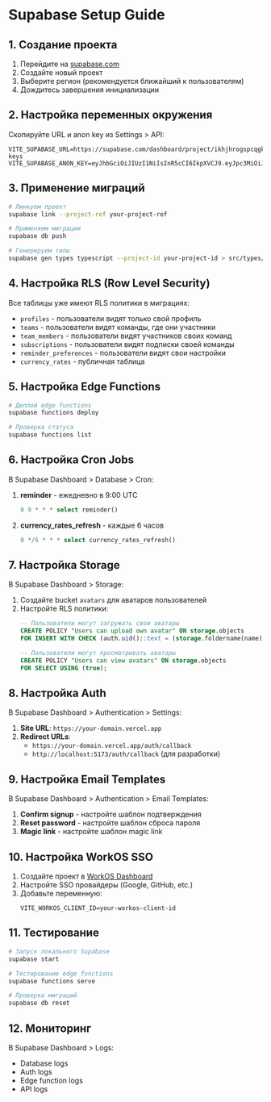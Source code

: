 # Supabase Setup Guide

## 1. Создание проекта

1. Перейдите на [supabase.com](https://supabase.com)
2. Создайте новый проект
3. Выберите регион (рекомендуется ближайший к пользователям)
4. Дождитесь завершения инициализации

## 2. Настройка переменных окружения

Скопируйте URL и anon key из Settings > API:

```env
VITE_SUPABASE_URL=https://supabase.com/dashboard/project/ikhjhrogspcqgkejrczx/settings/api-keys
VITE_SUPABASE_ANON_KEY=eyJhbGciOiJIUzI1NiIsInR5cCI6IkpXVCJ9.eyJpc3MiOiJzdXBhYmFzZSIsInJlZiI6ImlraGpocm9nc3BjcWdrZWpyY3p4Iiwicm9sZSI6ImFub24iLCJpYXQiOjE3NDc0MDQxMDIsImV4cCI6MjA2Mjk4MDEwMn0.F4iY9daotLhCsgf5swyju6lZqp7GfEVlmGhhqvdj2WE
```

## 3. Применение миграций

```bash
# Линкуем проект
supabase link --project-ref your-project-ref

# Применяем миграции
supabase db push

# Генерируем типы
supabase gen types typescript --project-id your-project-id > src/types/supabase.ts
```

## 4. Настройка RLS (Row Level Security)

Все таблицы уже имеют RLS политики в миграциях:

- `profiles` - пользователи видят только свой профиль
- `teams` - пользователи видят команды, где они участники
- `team_members` - пользователи видят участников своих команд
- `subscriptions` - пользователи видят подписки своей команды
- `reminder_preferences` - пользователи видят свои настройки
- `currency_rates` - публичная таблица

## 5. Настройка Edge Functions

```bash
# Деплой edge functions
supabase functions deploy

# Проверка статуса
supabase functions list
```

## 6. Настройка Cron Jobs

В Supabase Dashboard > Database > Cron:

1. **reminder** - ежедневно в 9:00 UTC
   ```sql
   0 9 * * * select reminder()
   ```

2. **currency_rates_refresh** - каждые 6 часов
   ```sql
   0 */6 * * * select currency_rates_refresh()
   ```

## 7. Настройка Storage

В Supabase Dashboard > Storage:

1. Создайте bucket `avatars` для аватаров пользователей
2. Настройте RLS политики:
   ```sql
   -- Пользователи могут загружать свои аватары
   CREATE POLICY "Users can upload own avatar" ON storage.objects
   FOR INSERT WITH CHECK (auth.uid()::text = (storage.foldername(name))[1]);
   
   -- Пользователи могут просматривать аватары
   CREATE POLICY "Users can view avatars" ON storage.objects
   FOR SELECT USING (true);
   ```

## 8. Настройка Auth

В Supabase Dashboard > Authentication > Settings:

1. **Site URL**: `https://your-domain.vercel.app`
2. **Redirect URLs**: 
   - `https://your-domain.vercel.app/auth/callback`
   - `http://localhost:5173/auth/callback` (для разработки)

## 9. Настройка Email Templates

В Supabase Dashboard > Authentication > Email Templates:

1. **Confirm signup** - настройте шаблон подтверждения
2. **Reset password** - настройте шаблон сброса пароля
3. **Magic link** - настройте шаблон magic link

## 10. Настройка WorkOS SSO

1. Создайте проект в [WorkOS Dashboard](https://dashboard.workos.com)
2. Настройте SSO провайдеры (Google, GitHub, etc.)
3. Добавьте переменную:
   ```env
   VITE_WORKOS_CLIENT_ID=your-workos-client-id
   ```

## 11. Тестирование

```bash
# Запуск локального Supabase
supabase start

# Тестирование edge functions
supabase functions serve

# Проверка миграций
supabase db reset
```

## 12. Мониторинг

В Supabase Dashboard > Logs:
- Database logs
- Auth logs  
- Edge function logs
- API logs 